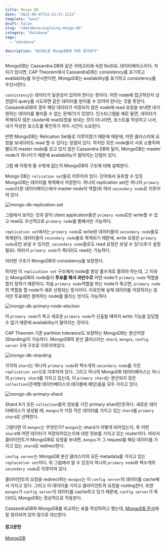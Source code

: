 ```yaml
---
title: Mongo DB
date: "2022-08-07T21:41:37.121Z"
template: "post"
draft: false
slug: "/database/explaing-mongo-db"
category: "database"
tags:
  - "database"

description: "NoSQL중 MongoDB에 대해 알아본다"
---
```


MongoDB는 Cassandra DB와 같은 카테고리에 속한 NoSQL 데이터베이스이다. 차이가 있다면, CAP Theorem에서 CassandraDB는 consistency를 포기하고 availability를 우선시한다면, MongoDB는 availability를 포기하고 consistency를 우선시한다. 

`consistency`는 데이터가 일관성이 있어야 한다는 뜻이다. 어떤 node에 접근하던지 상관없이 query를 시도하면 같은 데이터를 받아올 수 있어야 한다는 것을 뜻한다. CassandraDB의 경우 해당 데이터가 저장되지 않은 node에 read 요청을 보내면 내가 원하는 데이터를 불러올 수 없는 문제(?)가 있었다. 인스타그램을 예로 들면, 데이터가 복제되지 않은 cluster에 read요청을 보내는 것이 아니라면, 포스트를 작성하고 나서, 내가 작성한 포스트를 확인하기 까지 시간이 소요된다.

반면 MongoDB는 Relication Set들로 이루어졌기 때문에 때문에, 어떤 클러스터에 요청을 보내더라도 read 할 수 있다는 장점이 있다. 하지만 모든 node들이 서로 소통하며 별도의 master node를 갖고 있지 않은 Cassandra DB와 달리, MongoDB는 master node가 하나이기 때문에 availability가 떨어지는 단점이 있다. 

그럼 왜 이렇게 될 수밖에 없는지 MongoDB의 구조에 대해 살펴본다. 

Mongo DB는 `relication set`들로 이루어져 있다. 단어에서 유추할 수 있듯 MongoDB는 데이터를 복제해서 저장한다. 하나의 replication set은 하나의 `primary node`(다른 데이터베이스에서 master node의 역할)와 여러 `secondary node`로 이루어져 있다. 

![mongo-db-replication-set](https://i.imgur.com/kV7WrP1.png)

그림에서 보이는 것과 같이 client application들은 `primary node`로만 write할 수 있고 read도 우선적으로 `primary node`를 통해서만 가능하다. 

`replication set`에서는 `primary node`로 write된 데이터들이 `secondary node`들로 복제된다. 데이터들이 `secondary node`들로 복제되기 때문에, write 요청은 `primary node`로만 보낼 수 있지만, `secondary node`들로도 read 요청은 보낼 수 있다(추가 설정 필요). 따라서 `primary node`가 죽더라도 read는 가능하다.

이러한 구조가 MongoDB의 consistency를 보장한다. 

하지만 이 `replication set` 구조에서 node를 항상 홀수개로 올려야 하는데, 그 이유는 MongoDB의 node들이 **투표를 해서 과반수로** 어떤 node가 `primary node` 역할을 할지 정하기 때문이다. 처음 `primary node`역할을 하는 node가 죽으면, `primary node`의 역할을 할 node가 새로 선정되는 방식이다. 이로인해 실제 데이터를 저장하지는 않지만 투표에만 참여하는 node를 올리는 방식도 가능하다.

![mongo-db-primary-node-election](https://i.imgur.com/ro6si6k.png)

이 `primary node`가 죽고 새로운 `primary node`가 선출될 때까지 write 기능을 담당할 수 없기 때문에 availability가 떨어지는 것이다. 

CAP Theorem 기준 partition tolerance도 보장하는 MongoDB는  분산저장(Sharding)이 가능하다. MongoDB의 분산 클러스터는 `shard`, `mongos`, `config server` 3개 구조로 이루어져있다.

![mongo-db-sharding](https://i.imgur.com/XUIjx1j.png)

각각의 `shard`는 하나의 `primary node`와 짝수개의 `secondary node`를 가진 `replication set`으로 이루어져 있다. 그리고 하나의 MongoDB 데이터베이스는 하나의 `primary shard`를 가지고 있는데, 이 `primary shard`는 분산되지 않은 `collection`(관계형 데이터베이스의 테이블에 해당)들을 모두 가지고 있다. 

![mongo-db-primary-shard](https://i.imgur.com/uiFXO6A.png)

Shard A가 모든 `collection`들의 정보를 가진 primary shard인듯하다. 새로운 데이터베이스가 생성될 때, `mongos`가 가장 적은 데이터를 가지고 있는 `shard`를 `primary shard`로 선택한다. 

그렇다면 이 `mongos`는 무엇인가? `mongos`는 shard가 어떻게 되어있는지, 즉 어떤 `shard`에 어떤 데이터가 저장되어있는지에 대한 정보를 가지고 있는 router이다. 따라서 클라이언트가 MongoDB로 요청을 보내면, `mongos`가 그 request를 해당 데이터를 가지고 있는 `shard`로 redirect한다. 

`config server`는 MongoDB 분산 클러스터의 모든 metadata를 가지고 있는 `replacation set`이다. 위 그림에서 알 수 있듯이 하나의 `primary node`와 짝수개의 `secondary node`로 이루어져 있다. 

클라이언트의 요청을 redirect하는 `mongos`는 이 `config server`의 데이터를 cache해서 가지고 있다. 그리고 이 데이터를 가지고 클라이언트의 요청을 routing한다. 또한 `mongos`가 `config server`의 데이터를 cache하고 있기 때문에, `config server`가 죽더라도 MongoDB는 정상적으로 작동한다. 

CassandraDB와 MongoDB를 비교하는 표를 작성하려고 했는데, [MongoDB 문서](https://www.mongodb.com/compare/cassandra-vs-mongodb)에 잘 정리되어 있어 링크로 대신한다. 

#### 참고문헌
[MongoDB](https://www.mongodb.com/docs/upcoming/core/replica-set-primary/)